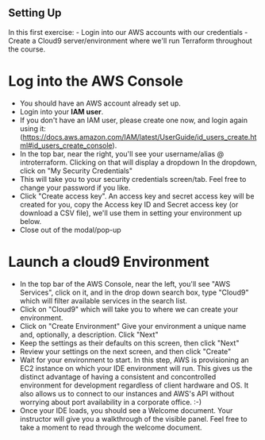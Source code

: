 ## Setting Up

In this first exercise:
    - Login into our AWS accounts with our credentials
    - Create a Cloud9 server/environment where we'll run Terraform throughout the course.

# Log into the AWS Console

* You should have an AWS account already set up.
* Login into your **IAM user**.
* If you don't have an IAM user, please create one now, and login again using it:
(https://docs.aws.amazon.com/IAM/latest/UserGuide/id_users_create.html#id_users_create_console).
* In the top bar, near the right, you'll see your username/alias @ introterraform. Clicking on that will display a dropdown
In the dropdown, click on "My Security Credentials"
* This will take you to your security credentials screen/tab. Feel free to change your password if you like.
* Click "Create access key". An access key and secret access key will be created for you, copy the Access key ID and Secret access key (or download a CSV file), we'll use them in setting your environment up below.
* Close out of the modal/pop-up

# Launch a cloud9 Environment

* In the top bar of the AWS Console, near the left, you'll see "AWS Services", click on it, and in the drop down search box, type "Cloud9" which will filter available services in the search list.
* Click on "Cloud9" which will take you to where we can create your environment.
* Click on "Create Environment"
Give your environment a unique name and, optionally, a description. Click "Next"
* Keep the settings as their defaults on this screen, then click "Next"
* Review your settings on the next screen, and then click "Create"
* Wait for your environment to start. In this step, AWS is provisioning an EC2 instance on which your IDE environment will run. This gives us the distinct advantage of having a consistent and concontrolled environment for development regardless of client hardware and OS. It also allows us to connect to our instances and AWS's API without worrying about port availability in a corporate office. :-)
* Once your IDE loads, you should see a Welcome document. Your instructor will give you a walkthrough of the visible panel. Feel free to take a moment to read through the welcome document.
